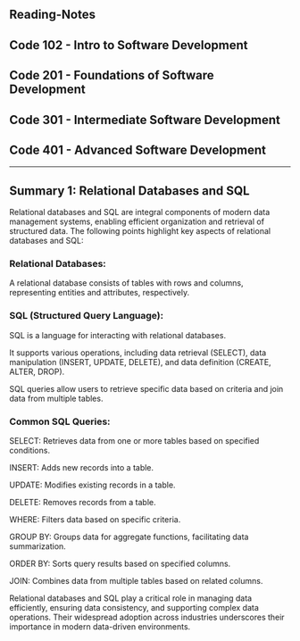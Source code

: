 ## Reading-Notes

## Code 102 - Intro to Software Development


## Code 201 - Foundations of Software Development


## Code 301 - Intermediate Software Development


## Code 401 - Advanced Software Development

---

## Summary 1: Relational Databases and SQL

Relational databases and SQL are integral components of modern data management systems, enabling efficient organization and retrieval of structured data. The following points highlight key aspects of relational databases and SQL:

### Relational Databases:

A relational database consists of tables with rows and columns, representing entities and attributes, respectively.

### SQL (Structured Query Language):

SQL is a language for interacting with relational databases.

It supports various operations, including data retrieval (SELECT), data manipulation (INSERT, UPDATE, DELETE), and data definition (CREATE, ALTER, DROP).

SQL queries allow users to retrieve specific data based on criteria and join data from multiple tables.

### Common SQL Queries:

SELECT: Retrieves data from one or more tables based on specified conditions.

INSERT: Adds new records into a table.

UPDATE: Modifies existing records in a table.

DELETE: Removes records from a table.

WHERE: Filters data based on specific criteria.

GROUP BY: Groups data for aggregate functions, facilitating data summarization.

ORDER BY: Sorts query results based on specified columns.

JOIN: Combines data from multiple tables based on related columns.

Relational databases and SQL play a critical role in managing data efficiently, ensuring data consistency, and supporting complex data operations. Their widespread adoption across industries underscores their importance in modern data-driven environments.
